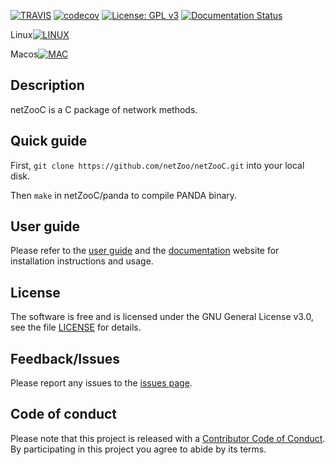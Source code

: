 [![TRAVIS](https://travis-ci.org/netZoo/netZooC.svg?branch=master)](https://travis-ci.org/netZoo/netZooC/)
[![codecov](https://codecov.io/gh/netZoo/netZooC/branch/devel/graph/badge.svg)](https://codecov.io/gh/netZoo/netZooC)
[![License: GPL v3](https://img.shields.io/badge/License-GPLv3-blue.svg)](https://www.gnu.org/licenses/gpl-3.0)
[![Documentation Status](https://readthedocs.org/projects/netzooc/badge/?version=latest)](https://netzooc.readthedocs.io/en/latest/?badge=latest)
 
Linux[![LINUX](https://travis-ci-job-status.herokuapp.com/badge/netZoo/netZooC/master/linux)](https://travis-ci.org/netZoo/netZooC)

Macos[![MAC](https://travis-ci-job-status.herokuapp.com/badge/netZoo/netZooC/master/macos)](https://travis-ci.org/netZoo/netZooC)

## Description
netZooC is a C package of network methods.

## Quick guide
First, `git clone https://github.com/netZoo/netZooC.git` into your local disk.

Then `make` in netZooC/panda to compile PANDA binary.

## User guide
Please refer to the [user guide](UserGuide.md) and the [documentation](https://netzooc.readthedocs.io/en/latest/) website for installation instructions and usage.

## License
The software is free and is licensed under the GNU General License v3.0, see the file [LICENSE](LICENSE.txt) for details.

## Feedback/Issues
Please report any issues to the [issues page](https://github.com/netZoo/netZooC/issues).

## Code of conduct
Please note that this project is released with a [Contributor Code of Conduct](CONDUCT.md). By participating in this project you agree to abide by its terms.
